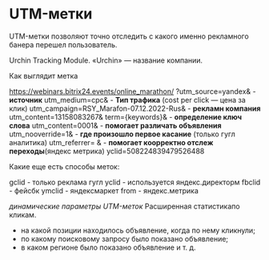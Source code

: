 # UTM-метки
UTM-метки позволяют точно отследить с какого именно рекламного банера перешел пользователь.

Urchin Tracking Module. «Urchin» — название компании.
 
Как выглядит метка

https://webinars.bitrix24.events/online_marathon/
?utm_source=yandex&  - **источник**
utm_medium=cpc&  - **Тип трафика** (cost per click — цена за клик)
utm_campaign=RSY_Marafon-07.12.2022-Rus& - **рекламн компания**
utm_content=13158083267&
term={keywords}& - **определение ключ слова**
utm_content=0001& - **помогает различать объявления** 
utm_nooverride=1& - **где произошло первое касание** (только гугл аналитика)
utm_referrer=  & - **помогает коорректно отслеж переходы**(яндекс метрика) 
yclid=508224839479526488 

Какие еще есть способы меток:

gclid - только реклама гугл
yclid - используется яндекс.директорм
fbclid - фейсбк
ymclid - яндексмаркет
from - яндекс.метрика

*динамические параметры UTM-меток*
Расширенная статистикапо кликам. 
- на какой позиции находилось объявление, когда по нему кликнули;
- по какому поисковому запросу было показано объявление;
- в каком регионе было показано объявление и т. д.


